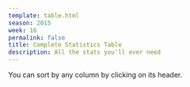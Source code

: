 ```yaml
---
template: table.html
season: 2015
week: 16
permalink: false
title: Complete Statistics Table
description: All the stats you'll ever need
---
```


You can sort by any column by clicking on its header.

